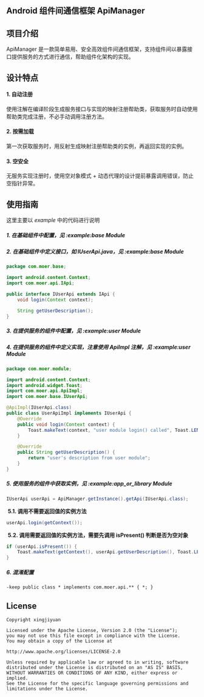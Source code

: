 ## Android 组件间通信框架 ApiManager

## 项目介绍

ApiManager 是一款简单易用、安全高效组件间通信框架，支持组件间以暴露接口提供服务的方式进行通信，帮助组件化架构的实现。

## 设计特点
#### 1. 自动注册

使用注解在编译阶段生成服务接口与实现的映射注册帮助类，获取服务时自动使用帮助类完成注册，不必手动调用注册方法。

#### 2. 按需加载

第一次获取服务时，用反射生成映射注册帮助类的实例，再返回实现的实例。

#### 3. 空安全

无服务实现注册时，使用空对象模式 + 动态代理的设计提前暴露调用错误，防止空指针异常。

## 使用指南

这里主要以 *example* 中的代码进行说明

##### 1. 在基础组件中配置，见 :example:base Module



##### 2. 在基础组件中定义接口，如 IUserApi.java，见 :example:base Module

```java
package com.moer.base;

import android.content.Context;
import com.moer.api.IApi;

public interface IUserApi extends IApi {
    void login(Context context);

    String getUserDescription();
}
```

##### 3. 在提供服务的组件中配置，见 :example:user Module




##### 4. 在提供服务的组件中定义实现，注意使用 ApiImpl 注解，见 :example:user Module

```java
package com.moer.module;

import android.content.Context;
import android.widget.Toast;
import com.moer.api.ApiImpl;
import com.moer.base.IUserApi;

@ApiImpl(IUserApi.class)
public class UserApiImpl implements IUserApi {
    @Override
    public void login(Context context) {
        Toast.makeText(context, "user module login() called", Toast.LENGTH_SHORT).show();
    }

    @Override
    public String getUserDescription() {
        return "user's description from user module";
    }
}
```

##### 5. 使用服务的组件中获取实例，见 :example:app_or_library Module


```java
IUserApi userApi = ApiManager.getInstance().getApi(IUserApi.class);
```

​    **5.1. 调用不需要返回值的实例方法**

```java
userApi.login(getContext());
```

​    **5.2. 调用需要返回值的实例方法，需要先调用 isPresent() 判断是否为空对象**

```java
if (userApi.isPresent()) {
    Toast.makeText(getContext(), userApi.getUserDescription(), Toast.LENGTH_SHORT).show();
}
```

##### 6. 混淆配置

```
-keep public class * implements com.moer.api.** { *; }
```

## License

```
Copyright xingjiyuan

Licensed under the Apache License, Version 2.0 (the "License");
you may not use this file except in compliance with the License.
You may obtain a copy of the License at

http://www.apache.org/licenses/LICENSE-2.0

Unless required by applicable law or agreed to in writing, software
distributed under the License is distributed on an "AS IS" BASIS,
WITHOUT WARRANTIES OR CONDITIONS OF ANY KIND, either express or implied.
See the License for the specific language governing permissions and
limitations under the License.
```

